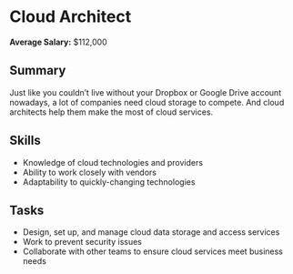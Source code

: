 # Cloud Architect

**Average Salary:** $112,000

## Summary

Just like you couldn’t live without your Dropbox or Google Drive account nowadays, a lot of companies need cloud storage to compete. And cloud architects help them make the most of cloud services.

## Skills

- Knowledge of cloud technologies and providers
- Ability to work closely with vendors
- Adaptability to quickly-changing technologies

## Tasks

- Design, set up, and manage cloud data storage and access services
- Work to prevent security issues
- Collaborate with other teams to ensure cloud services meet business needs

